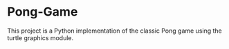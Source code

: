 # Pong-Game
This project is a Python implementation of the classic Pong game using the turtle graphics module.
